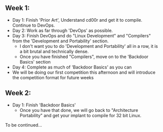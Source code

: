 ## Week 1:

* Day 1: Finish 'Prior Art', Understand cd00r and get it to compile. Continue to DevOps. 
* Day 2: Work as far through 'DevOps' as possible. 
* Day 3: Finish DevOps and do "Linux Development" and "Compilers" from the 'Development and Portability' section. 
   * I don't want you to do 'Development and Portability' all in a row, it is a bit brutal and technically dense. 
   * Once you have finished "Compilers", move on to the 'Backdoor Basics' section
 * Day 4: Complete as much of 'Backdoor Basics' as you can
  * We will be doing our first competition this afternoon and will introduce the competition format for future weeks

## Week 2:

* Day 1: Finish 'Backdoor Basics'
  * Once you have that done, we will go  back to "Architecture Portability" and get your implant to compile for 32 bit Linux. 

To be continued...

